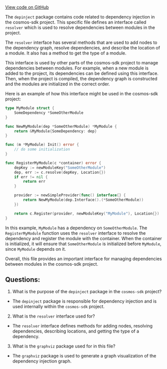[View code on GitHub](https://github.com/cosmos/cosmos-sdk/blob/main/depinject/resolver.go)

The `depinject` package contains code related to dependency injection in the cosmos-sdk project. This specific file defines an interface called `resolver` which is used to resolve dependencies between modules in the project.

The `resolver` interface has several methods that are used to add nodes to the dependency graph, resolve dependencies, and describe the location of a module. It also has a method to get the type of a module.

This interface is used by other parts of the cosmos-sdk project to manage dependencies between modules. For example, when a new module is added to the project, its dependencies can be defined using this interface. Then, when the project is compiled, the dependency graph is constructed and the modules are initialized in the correct order.

Here is an example of how this interface might be used in the cosmos-sdk project:

```go
type MyModule struct {
    SomeDependency *SomeOtherModule
}

func NewMyModule(dep *SomeOtherModule) *MyModule {
    return &MyModule{SomeDependency: dep}
}

func (m *MyModule) Init() error {
    // do some initialization
}

func RegisterMyModule(c *container) error {
    depKey := newModuleKey("SomeOtherModule")
    dep, err := c.resolve(depKey, Location{})
    if err != nil {
        return err
    }

    provider := newSimpleProvider(func() interface{} {
        return NewMyModule(dep.Interface().(*SomeOtherModule))
    })

    return c.Register(provider, newModuleKey("MyModule"), Location{})
}
```

In this example, `MyModule` has a dependency on `SomeOtherModule`. The `RegisterMyModule` function uses the `resolver` interface to resolve the dependency and register the module with the container. When the container is initialized, it will ensure that `SomeOtherModule` is initialized before `MyModule`, since `MyModule` depends on it.

Overall, this file provides an important interface for managing dependencies between modules in the cosmos-sdk project.
## Questions: 
 1. What is the purpose of the `depinject` package in the `cosmos-sdk` project?
- The `depinject` package is responsible for dependency injection and is used internally within the `cosmos-sdk` project.

2. What is the `resolver` interface used for?
- The `resolver` interface defines methods for adding nodes, resolving dependencies, describing locations, and getting the type of a dependency.

3. What is the `graphviz` package used for in this file?
- The `graphviz` package is used to generate a graph visualization of the dependency injection graph.